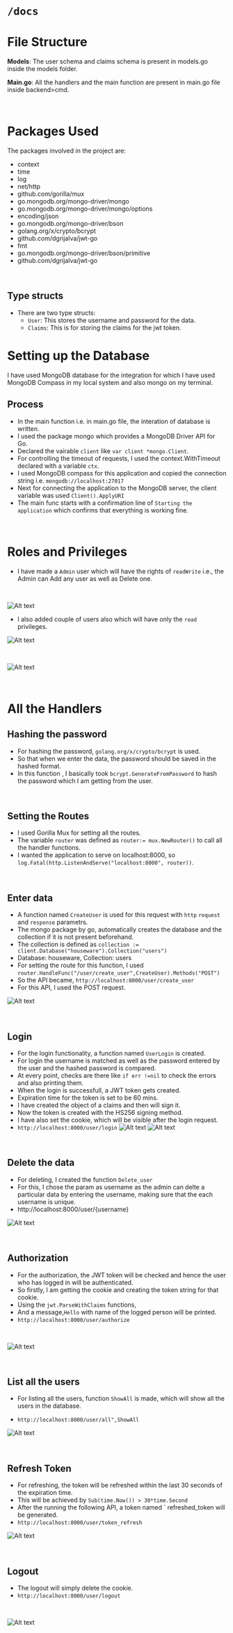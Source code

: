 # `/docs`


 # File Structure 

**Models**: The user schema and claims schema is present in models.go inside the models folder.

**Main.go**: All the handlers and the main function are present in main.go file inside backend>cmd.

<br>

# Packages Used

The packages involved in the project are:

- context
- time
- log
- net/http
- github.com/gorilla/mux
- go.mongodb.org/mongo-driver/mongo
- go.mongodb.org/mongo-driver/mongo/options
- encoding/json
- go.mongodb.org/mongo-driver/bson
- golang.org/x/crypto/bcrypt
- github.com/dgrijalva/jwt-go
- fmt 
- go.mongodb.org/mongo-driver/bson/primitive
- github.com/dgrijalva/jwt-go

<br>

## Type structs
- There are two type structs:
  - `User`: This stores the username and password for the data.
  - `Claims`: This is for storing the claims for the jwt token.
  
# Setting up the Database

I have used MongoDB database for the integration for which I have used MongoDB Compass in my local system and also mongo on my terminal.

## Process
- In the main function i.e. in main.go file, the interation of database is written.
- I used the package mongo which provides a MongoDB Driver API for Go.
- Declared the vairable `client` like `var client *mongo.Client`.
- For controlling the timeout of requests, I used the context.WithTimeout declared with a variable `ctx`.
- I used MongoDB compass for this application and copied the connection string i.e. `mongodb://localhost:27017`
- Next for connecting the application to the MongoDB server, the client variable was used `Client().ApplyURI`
- The main func starts with a confirmation line of `Starting the application` which confirms that everything is working fine.

<br>

# Roles and Privileges
- I have made a `Admin` user which will have the rights of `readWrite` i.e., the Admin can  Add any user as well as Delete one.

<br>

![Alt text](images/Screenshot_20230323_113233.png)

- I also added couple of users also which will have only the `read` privileges.

![Alt text](/images/Screenshot_20230323_113233.png)

<br>

![Alt text](/images/Screenshot_20230323_113233.png) 

<br>

# All the Handlers

## Hashing the password

- For hashing the password, `golang.org/x/crypto/bcrypt` is used.
- So that when we enter the data, the password should be saved in the hashed format.
- In this function , I basically took `bcrypt.GenerateFromPassword` to hash the password which I am getting from the user.

<br>

## Setting the Routes
- I used Gorilla Mux for setting all the routes.
- The variable `router` was defined as `router:= mux.NewRouter()` to call all the handler functions.
- I wanted the application to serve on localhost:8000, so `log.Fatal(http.ListenAndServe("localhost:8000", router))`.

<br>

## Enter data

- A function named `CreateUser` is used for this request with `http` `request` and `response` parametrs. 
- The mongo package by go, automatically creates the database and the collection if it is not present beforehand.
- The collection is defined as `collection := client.Database("houseware").Collection("users")`
- Database: houseware, Collection: users
- For setting the route for this function, I used `router.HandleFunc("/user/create_user",CreateUser).Methods("POST")`
- So the API became, `http://localhost:8000/user/create_user`
- For this API, I used the POST request.

![Alt text](/images/Screenshot%20(15).png)

<br>

## Login

- For the login functionality, a function named `UserLogin` is created.
- For login the username is matched as well as the password entered by the user and the hashed password is compared.
- At every point, checks are there like `if err !=nil` to check the errors and also printing them.
- When the login is successfull, a JWT token gets created.
- Expiration time for the token is set to be 60 mins.
- I have created the object of a claims and then will sign it.
- Now the token is created with the HS256 signing method.
- I have also set the cookie, which will be visible after the login request.
- `http://localhost:8000/user/login`
![Alt text](/images/Screenshot%20(16).png)
![Alt text](/images/Screenshot%20(17).png)

<br>

## Delete the data

- For deleting, I created the function `Delete_user`
- For this, I chose the param as username as the admin can delte a particular data by entering the username, making sure that the each username is unique.
- http://localhost:8000/user/{username}

![Alt text](/images/Screenshot%20(19).png)

<br>

## Authorization
- For the authorization, the JWT token will be checked and hence the user who has logged in will be authenticated.
- So firstly, I am getting the cookie and creating the token string for that cookie.
- Using the `jwt.ParseWithClaims` functions, 
- And a message,`Hello` with name of the logged person will be printed.
- `http://localhost:8000/user/authorize`

<br>

![Alt text](/images/Screenshot%20(24).png)

<br>

## List all the users

- For listing all the users, function `ShowAll` is made, which will show all the users in the database.

- `http://localhost:8000/user/all",ShowAll`

![Alt text](/images/Screenshot%20(25).png)

<br>

## Refresh Token

- For refreshing, the token will be refreshed within the last 30 seconds of the expiration time.
-  This will be achieved by `Sub(time.Now()) > 30*time.Second`
- After the running the following API, a token named ` refreshed_token will be generated.
- `http://localhost:8000/user/token_refresh`

![Alt text](/images/Screenshot%20(27).png)

<br>

## Logout

- The logout will simply delete the cookie.
- `http://localhost:8000/user/logout`
<br>

 ![Alt text](/images/Screenshot%20(28).png)